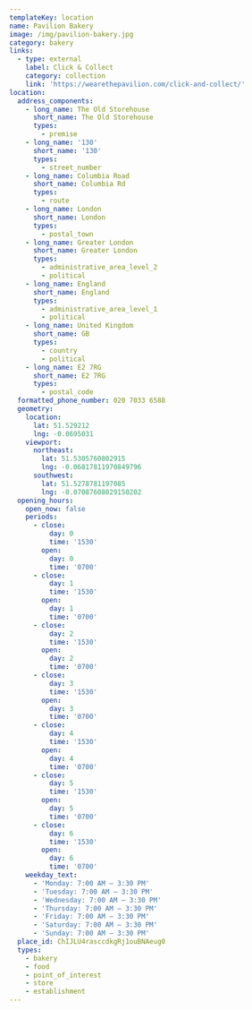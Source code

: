 ```yaml
---
templateKey: location
name: Pavilion Bakery
image: /img/pavilion-bakery.jpg
category: bakery
links:
  - type: external
    label: Click & Collect
    category: collection
    link: 'https://wearethepavilion.com/click-and-collect/'
location:
  address_components:
    - long_name: The Old Storehouse
      short_name: The Old Storehouse
      types:
        - premise
    - long_name: '130'
      short_name: '130'
      types:
        - street_number
    - long_name: Columbia Road
      short_name: Columbia Rd
      types:
        - route
    - long_name: London
      short_name: London
      types:
        - postal_town
    - long_name: Greater London
      short_name: Greater London
      types:
        - administrative_area_level_2
        - political
    - long_name: England
      short_name: England
      types:
        - administrative_area_level_1
        - political
    - long_name: United Kingdom
      short_name: GB
      types:
        - country
        - political
    - long_name: E2 7RG
      short_name: E2 7RG
      types:
        - postal_code
  formatted_phone_number: 020 7033 6588
  geometry:
    location:
      lat: 51.529212
      lng: -0.0695031
    viewport:
      northeast:
        lat: 51.5305760802915
        lng: -0.06817811970849796
      southwest:
        lat: 51.5278781197085
        lng: -0.07087608029150202
  opening_hours:
    open_now: false
    periods:
      - close:
          day: 0
          time: '1530'
        open:
          day: 0
          time: '0700'
      - close:
          day: 1
          time: '1530'
        open:
          day: 1
          time: '0700'
      - close:
          day: 2
          time: '1530'
        open:
          day: 2
          time: '0700'
      - close:
          day: 3
          time: '1530'
        open:
          day: 3
          time: '0700'
      - close:
          day: 4
          time: '1530'
        open:
          day: 4
          time: '0700'
      - close:
          day: 5
          time: '1530'
        open:
          day: 5
          time: '0700'
      - close:
          day: 6
          time: '1530'
        open:
          day: 6
          time: '0700'
    weekday_text:
      - 'Monday: 7:00 AM – 3:30 PM'
      - 'Tuesday: 7:00 AM – 3:30 PM'
      - 'Wednesday: 7:00 AM – 3:30 PM'
      - 'Thursday: 7:00 AM – 3:30 PM'
      - 'Friday: 7:00 AM – 3:30 PM'
      - 'Saturday: 7:00 AM – 3:30 PM'
      - 'Sunday: 7:00 AM – 3:30 PM'
  place_id: ChIJLU4rasccdkgRj1ouBNAeug0
  types:
    - bakery
    - food
    - point_of_interest
    - store
    - establishment
---
```

